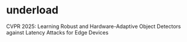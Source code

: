 # underload
CVPR 2025: Learning Robust and Hardware-Adaptive Object Detectors against Latency Attacks for Edge Devices
